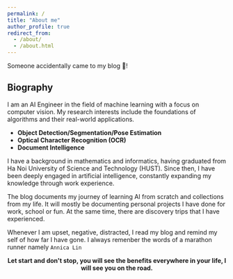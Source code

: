 ```yaml
---
permalink: /
title: "About me"
author_profile: true
redirect_from: 
  - /about/
  - /about.html
---
```


Someone accidentally came to my blog 🙈!

## Biography
I am an AI Engineer in the field of machine learning with a focus on computer vision. My research interests include the foundations of algorithms and their real-world applications.
+ **Object Detection/Segmentation/Pose Estimation**
+ **Optical Character Recognition (OCR)**
+ **Document Intelligence**

I have a background in mathematics and informatics, having graduated from Ha Noi University of Science and Technology (HUST). Since then, I have been deeply engaged in artificial intelligence, constantly expanding my knowledge through work experience.

The blog documents my journey of learning AI from scratch and collections from my life. It will mostly be documenting personal projects I have done for work, school or fun. At the same time, there are discovery trips that I have experienced. 

Whenever I am upset, negative, distracted, I read my blog and remind my self of how far I have gone. 
I always remenber the words of a marathon runner namely `Annica Lin`

<p align="center">
  <b>Let start and don't stop, you will see the benefits everywhere in your life, I will see you on the road.</b>
</p>